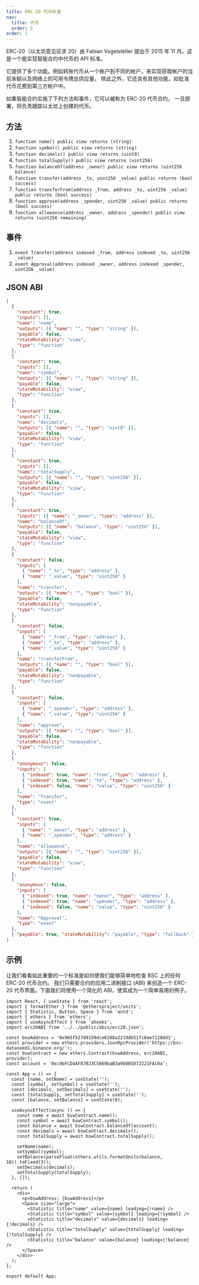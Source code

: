 ```yaml
---
title: ERC-20 代币标准
nav:
  title: 代币
  order: 3
order: 1
---
```


ERC-20（以太坊意见征求 20）由 Fabian Vogelsteller 提出于 2015 年 11 月。这是一个能实现智能合约中代币的 API 标准。

它提供了多个功能。例如转账代币从一个帐户到不同的帐户，来实现获取帐户的当前余额以及网络上的可用令牌总供应量。 除此之外，它还具有其他功能，如批准代币花费到第三方帐户中。

如果智能合约实施了下列方法和事件，它可以被称为 ERC-20 代币合约， 一旦部署，将负责跟踪以太坊上创建的代币。

## 方法

1. `function name() public view returns (string)`
1. `function symbol() public view returns (string)`
1. `function decimals() public view returns (uint8)`
1. `function totalSupply() public view returns (uint256)`
1. `function balanceOf(address _owner) public view returns (uint256 balance)`
1. `function transfer(address _to, uint256 _value) public returns (bool success)`
1. `function transferFrom(address _from, address _to, uint256 _value) public returns (bool success)`
1. `function approve(address _spender, uint256 _value) public returns (bool success)`
1. `function allowance(address _owner, address _spender) public view returns (uint256 remaining)`

## 事件

1. `event Transfer(address indexed _from, address indexed _to, uint256 _value)`
1. `event Approval(address indexed _owner, address indexed _spender, uint256 _value)`

## JSON ABI

```json
[
  {
    "constant": true,
    "inputs": [],
    "name": "name",
    "outputs": [{ "name": "", "type": "string" }],
    "payable": false,
    "stateMutability": "view",
    "type": "function"
  },
  {
    "constant": true,
    "inputs": [],
    "name": "symbol",
    "outputs": [{ "name": "", "type": "string" }],
    "payable": false,
    "stateMutability": "view",
    "type": "function"
  },
  {
    "constant": true,
    "inputs": [],
    "name": "decimals",
    "outputs": [{ "name": "", "type": "uint8" }],
    "payable": false,
    "stateMutability": "view",
    "type": "function"
  },
  {
    "constant": true,
    "inputs": [],
    "name": "totalSupply",
    "outputs": [{ "name": "", "type": "uint256" }],
    "payable": false,
    "stateMutability": "view",
    "type": "function"
  },
  {
    "constant": true,
    "inputs": [{ "name": "_owner", "type": "address" }],
    "name": "balanceOf",
    "outputs": [{ "name": "balance", "type": "uint256" }],
    "payable": false,
    "stateMutability": "view",
    "type": "function"
  },
  {
    "constant": false,
    "inputs": [
      { "name": "_to", "type": "address" },
      { "name": "_value", "type": "uint256" }
    ],
    "name": "transfer",
    "outputs": [{ "name": "", "type": "bool" }],
    "payable": false,
    "stateMutability": "nonpayable",
    "type": "function"
  },
  {
    "constant": false,
    "inputs": [
      { "name": "_from", "type": "address" },
      { "name": "_to", "type": "address" },
      { "name": "_value", "type": "uint256" }
    ],
    "name": "transferFrom",
    "outputs": [{ "name": "", "type": "bool" }],
    "payable": false,
    "stateMutability": "nonpayable",
    "type": "function"
  },
  {
    "constant": false,
    "inputs": [
      { "name": "_spender", "type": "address" },
      { "name": "_value", "type": "uint256" }
    ],
    "name": "approve",
    "outputs": [{ "name": "", "type": "bool" }],
    "payable": false,
    "stateMutability": "nonpayable",
    "type": "function"
  },
  {
    "anonymous": false,
    "inputs": [
      { "indexed": true, "name": "from", "type": "address" },
      { "indexed": true, "name": "to", "type": "address" },
      { "indexed": false, "name": "value", "type": "uint256" }
    ],
    "name": "Transfer",
    "type": "event"
  },
  {
    "constant": true,
    "inputs": [
      { "name": "_owner", "type": "address" },
      { "name": "_spender", "type": "address" }
    ],
    "name": "allowance",
    "outputs": [{ "name": "", "type": "uint256" }],
    "payable": false,
    "stateMutability": "view",
    "type": "function"
  },
  {
    "anonymous": false,
    "inputs": [
      { "indexed": true, "name": "owner", "type": "address" },
      { "indexed": true, "name": "spender", "type": "address" },
      { "indexed": false, "name": "value", "type": "uint256" }
    ],
    "name": "Approval",
    "type": "event"
  },
  { "payable": true, "stateMutability": "payable", "type": "fallback" }
]
```

## 示例

让我们看看如此重要的一个标准是如何使我们能够简单地检查 BSC 上的任何 ERC-20 代币合约。 我们只需要合约的应用二进制接口 (ABI) 来创造一个 ERC-20 代币界面。下面我们将使用一个简化的 ABI，使其成为一个简单易用的例子。

```tsx
import React, { useState } from 'react';
import { formatEther } from '@ethersproject/units';
import { Statistic, Button, Space } from 'antd';
import { ethers } from 'ethers';
import { useAsyncEffect } from 'ahooks';
import erc20ABI from '../../public/abis/erc20.json';

const bswAddress = '0x965f527d9159dce6288a2219db51fc6eef120dd1';
const provider = new ethers.providers.JsonRpcProvider('https://bsc-dataseed1.binance.org/');
const bswContract = new ethers.Contract(bswAddress, erc20ABI, provider);
const account = '0xc9bFCD4AF87B23C5869baB3a9b005D72221FAC0a';

const App = () => {
  const [name, setName] = useState('');
  const [symbol, setSymbol] = useState('');
  const [decimals, setDecimals] = useState('');
  const [totalSupply, setTotalSupply] = useState('');
  const [balance, setBalance] = useState(0);

  useAsyncEffect(async () => {
    const name = await bswContract.name();
    const symbol = await bswContract.symbol();
    const balance = await bswContract.balanceOf(account);
    const decimals = await bswContract.decimals();
    const totalSupply = await bswContract.totalSupply();

    setName(name);
    setSymbol(symbol);
    setBalance(parseFloat(ethers.utils.formatUnits(balance, 18)).toFixed(3));
    setDecimals(decimals);
    setTotalSupply(totalSupply);
  }, []);

  return (
    <div>
      <p>bswAddress: {bswAddress}</p>
      <Space size="large">
        <Statistic title="name" value={name} loading={!name} />
        <Statistic title="symbol" value={symbol} loading={!symbol} />
        <Statistic title="decimals" value={decimals} loading={!decimals} />
        <Statistic title="totalSupply" value={totalSupply} loading={!totalSupply} />
        <Statistic title="balance" value={balance} loading={!balance} />
      </Space>
    </div>
  );
};

export default App;
```
